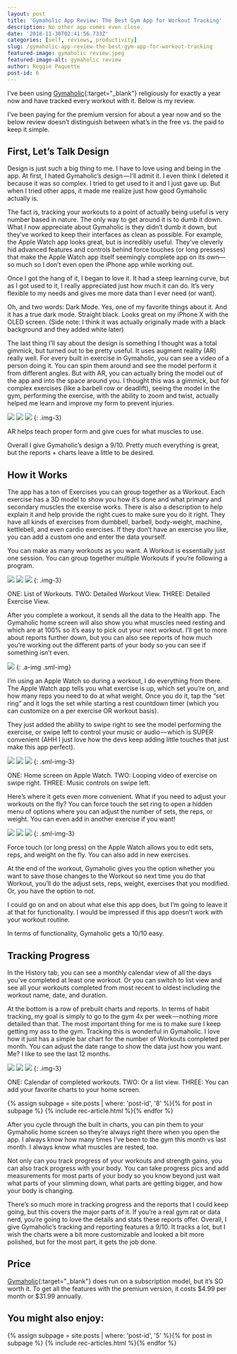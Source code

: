 ```yaml
---
layout: post
title: 'Gymaholic App Review: The Best Gym App for Workout Tracking'
description: No other app comes even close.
date: '2018-11-30T02:41:56.733Z'
categories: [self, reviews, productivity]
slug: /gymaholic-app-review-the-best-gym-app-for-workout-tracking
featured-image: gymaholic review.jpeg
featured-image-alt: gymaholic review
author: Reggie Paquette
post-id: 6
---
```


I’ve been using [Gymaholic](https://itunes.apple.com/us/app/gymaholic-workout-tracker/id648518560?mt=8){:target="_blank"} religiously for exactly a year now and have tracked every workout with it. Below is my review.

I’ve been paying for the premium version for about a year now and so the below review doesn’t distinguish between what’s in the free vs. the paid to keep it simple.

## First, Let’s Talk Design

Design is just such a big thing to me. I have to love using and being in the app. At first, I hated Gymaholic’s design — I’ll admit it. I even think I deleted it because it was so complex. I tried to get used to it and I just gave up. But when I tried other apps, it made me realize just how good Gymaholic actually is.

The fact is, tracking your workouts to a point of actually being useful is very number based in nature. The only way to get around it is to dumb it down. What I now appreciate about Gymaholic is they didn’t dumb it down, but they’ve worked to keep their interfaces as clean as possible. For example, the Apple Watch app looks great, but is incredibly useful. They’ve cleverly hid advanced features and controls behind force touches (or long presses) that make the Apple Watch app itself seemingly complete app on its own— so much so I don’t even open the iPhone app while working out.

Once I got the hang of it, I began to love it. It had a steep learning curve, but as I got used to it, I really appreciated just how much it can do. It’s very flexible to my needs and gives me more data than I ever need (or want).

Oh, and two words: Dark Mode. Yes, one of my favorite things about it. And it has a true dark mode. Straight black. Looks great on my iPhone X with the OLED screen. (Side note: I think it was actually originally made with a black background and they added white later)

The last thing I’ll say about the design is something I thought was a total gimmick, but turned out to be pretty useful. It uses augment reality (AR) really well. For every built in exercise in Gymaholic, you can see a video of a person doing it. You can spin them around and see the model perform it from different angles. But with AR, you can actually bring the model out of the app and into the space around you. I thought this was a gimmick, but for complex exercises (like a barbell row or deadlift), seeing the model in the gym, performing the exercise, with the ability to zoom and twist, actually helped me learn and improve my form to prevent injuries.

![](/assets/images/gymaholic1.jpeg)
![](/assets/images/gymaholic2.jpeg)
![](/assets/images/gymaholic3.jpeg)
{: .img-3}

AR helps teach proper form and give cues for what muscles to use.

Overall I give Gymaholic’s design a 9/10. Pretty much everything is great, but the reports + charts leave a little to be desired.

## How it Works

The app has a ton of Exercises you can group together as a Workout. Each exercise has a 3D model to show you how it’s done and what primary and secondary muscles the exercise works. There is also a description to help explain it and help provide the right cues to make sure you do it right. They have all kinds of exercises from dumbbell, barbell, body-weight, machine, kettlebell, and even cardio exercises. If they don’t have an exercise you like, you can add a custom one and enter the data yourself.

You can make as many workouts as you want. A Workout is essentially just one session. You can group together multiple Workouts if you’re following a program.

![](/assets/images/gymaholic4.png)
![](/assets/images/gymaholic5.png)
![](/assets/images/gymaholic6.png)
{: .img-3}

ONE: List of Workouts. TWO: Detailed Workout View. THREE: Detailed Exercise View.

After you complete a workout, it sends all the data to the Health app. The Gymaholic home screen will also show you what muscles need resting and which are at 100% so it’s easy to pick out your next workout. I’ll get to more about reports further down, but you can also see reports of how much you’re working out the different parts of your body so you can see if something isn’t even.

![](/assets/images/gymaholic7.jpeg)
{: .a-img .sml-img}

I’m using an Apple Watch so during a workout, I do everything from there. The Apple Watch app tells you what exercise is up, which set you’re on, and how many reps you need to do at what weight. Once you do it, tap the “set ring” and it logs the set while starting a rest countdown timer (which you can customize on a per exercise OR workout basis).

They just added the ability to swipe right to see the model performing the exercise, or swipe left to control your music or audio — which is SUPER convenient (AHH I just love how the devs keep adding little touches that just make this app perfect).

![](/assets/images/gymaholic8.png)
![](/assets/images/gymaholic9.png)
![](/assets/images/gymaholic10.png)
{: .sml-img-3}

ONE: Home screen on Apple Watch. TWO: Looping video of exercise on swipe right. THREE: Music controls on swipe left.

Here’s where it gets even more convenient. What if you need to adjust your workouts on the fly? You can force touch the set ring to open a hidden menu of options where you can adjust the number of sets, the reps, or weight. You can even add in another exercise if you want!

![](/assets/images/gymaholic11.png)
![](/assets/images/gymaholic12.png)
![](/assets/images/gymaholic13.png)
{: .sml-img-3}

Force touch (or long press) on the Apple Watch allows you to edit sets, reps, and weight on the fly. You can also add in new exercises.

At the end of the workout, Gymaholic gives you the option whether you want to save those changes to the Workout so next time you do that Workout, you’ll do the adjust sets, reps, weight, exercises that you modified. Or, you have the option to not.

I could go on and on about what else this app does, but I’m going to leave it at that for functionality. I would be impressed if this app doesn’t work with your workout routine.

In terms of functionality, Gymaholic gets a 10/10 easy.

## Tracking Progress

In the History tab, you can see a monthly calendar view of all the days you’ve completed at least one workout. Or you can switch to list view and see all your workouts completed from most recent to oldest including the workout name, date, and duration.

At the bottom is a row of prebuilt charts and reports. In terms of habit tracking, my goal is simply to go to the gym 4x per week — nothing more detailed than that. The most important thing for me is to make sure I keep getting my ass to the gym. Tracking this is wonderful in Gymaholic. I love how it just has a simple bar chart for the number of Workouts completed per month. You can adjust the date range to show the data just how you want. Me? I like to see the last 12 months.

![](/assets/images/gymaholic14.png)
![](/assets/images/gymaholic15.png)
![](/assets/images/gymaholic16.png)
{: .img-3}

ONE: Calendar of completed workouts. TWO: Or a list view. THREE: You can add your favorite charts to your home screen.

{% assign subpage = site.posts | where: 'post-id', '8' %}{% for post in subpage %} {% include rec-article.html %}{% endfor %}

After you cycle through the built in charts, you can pin them to your Gymaholic home screen so they’re always right there when you open the app. I always know how many times I’ve been to the gym this month vs last month. I always know what muscles are rested, too.

Not only can you track progress of your workouts and strength gains, you can also track progress with your body. You can take progress pics and add measurements for most parts of your body so you know beyond just wait what parts of your slimming down, what parts are getting bigger, and how your body is changing.

There’s so much more in tracking progress and the reports that I could keep going, but this covers the major parts of it. If you’re a real gym rat or data nerd, you’re going to love the details and stats these reports offer. Overall, I give Gymaholic’s tracking and reporting features a 9/10. It tracks a lot, but I wish the charts were a bit more customizable and looked a bit more polished, but for the most part, it gets the job done.

## Price

[Gymaholic](https://itunes.apple.com/us/app/gymaholic-workout-tracker/id648518560?mt=8){:target="_blank"} does run on a subscription model, but it’s SO worth it. To get all the features with the premium version, it costs $4.99 per month or $31.99 annually.

## You might also enjoy:

{% assign subpage = site.posts | where: 'post-id', '5' %}{% for post in subpage %} {% include rec-articles.html %}{% endfor %}